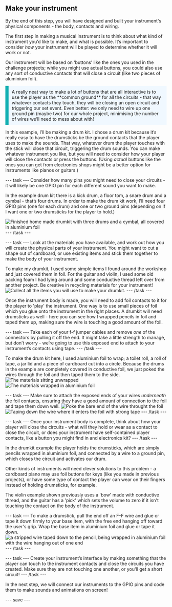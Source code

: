 ## Make your instrument

By the end of this step, you will have designed and built your instrument's physical components - the body, contacts and wiring. 

The first step in making a musical instrument is to think about what kind of instrument you’d like to make, and what is possible. It’s important to consider *how* your instrument will be played to determine whether it will work or not.

Our instrument will be based on ‘buttons’ like the ones you used in the challenge projects; while you might use actual buttons, you could also use any sort of conductive contacts that will close a circuit (like two pieces of aluminium foil). 

<p style="border-left: solid; border-width:10px; border-color: #0faeb0; background-color: aliceblue; padding: 10px;">
A really neat way to make a lot of buttons that are all interactive is to use the player as the **common ground** for all the circuits - that way whatever contacts they touch, they will be closing an open circuit and triggering our set event. Even better: we only need to wire up one ground pin (maybe two) for our whole project, minimising the number of wires we’ll need to mess about with!
</p>

In this example, I’ll be making a drum kit. I chose a drum kit because it’s really easy to have the drumsticks be the ground contacts that the player uses to make the sounds. That way, whatever drum the player touches with the stick will close that circuit, triggering the drum sounds. You can make whatever instrument you like, but you will need to consider how your player will close the contacts or press the buttons. (Using *actual* buttons like the ones you can get from electronics shops might be a better option for instruments like pianos or guitars.)

--- task ---
Consider how many pins you might need to close your circuits - it will likely be one GPIO pin for each different sound you want to make.

In the example drum kit there is a kick drum, a floor tom, a snare drum and a cymbal - that’s four drums. In order to make the drum kit work, I’ll need four GPIO pins (one for each drum) and one or two ground pins (depending on if I want one or two drumsticks for the player to hold.) 

![Finished home made drumkit with three drums and a cymbal, all covered in aluminium foil](images/drumkit-complete.jpg)
--- /task ---

--- task ---
Look at the materials you have available, and work out how you will create the physical parts of your instrument. You might want to cut a shape out of cardboard, or use existing items and stick them together to make the body of your instrument. 

To make my drumkit, I used some simple items I found around the workshop and just covered them in foil. For the guitar and violin, I used some old packing foam I had lying around and some conductive thread left over from another project. Be creative in recycling materials for your instrument!
![Collect all the items you will use to make your drumkit.](images/materials.jpg)
--- /task ---

Once the instrument body is made, you will need to add foil contacts to it for the player to 'play' the instrument. One way is to use small pieces of foil which you glue onto the instrument in the right places. A drumkit will need drumsticks as well - here you can see how I wrapped pencils in foil and taped them up, making sure the wire is touching a good amount of the foil.

--- task ---
Take each of your f-f jumper cables and remove *one* of the connectors by pulling it off the end. It might take a little strength to manage, but don’t worry - we’re going to use this exposed end to attach to your instrument’s contacts using tape. 
--- /task ---

To make the drum kit here, I used aluminium foil to wrap; a toilet roll, a roll of tape, a jar lid and a piece of cardboard cut into a circle. Because the drums in the example are completely covered in conductive foil, we just poked the wires through the foil and then taped them to the side. 
![The materials sitting unwrapped](images/stuff.jpg)
![The materials wrapped in aluminium foil](images/stuff-wrapped.jpg)

--- task ---
Make sure to attach the exposed ends of your wires *underneath* the foil contacts, ensuring they have a good amount of connection to the foil and tape them down well.
![Poke the bare end of the wire throught the foil](images/insert-wire.jpg)
![Taping down the wire where it enters the foil with strong tape](images/tape-wire.jpg)
--- /task ---

--- task ---
Once your instrument body is complete, think about how your player will close the circuits - what will they hold or wear as a contact to close the circuit, or does your instrument have self-contained player contacts, like a button you might find in and electronics kit? 
--- /task ---

In the drumkit example the player holds the drumsticks, which are simply pencils wrapped in aluminium foil, and connected by a wire to a ground pin, which closes the circuit and activates our drum. 

Other kinds of instruments will need clever solutions to this problem - a cardboard piano may use foil buttons for keys (like you made in previous projects), or have some type of contact the player can wear on their fingers instead of holding drumsticks, for example. 

The violin example shown previously uses a 'bow' made with conductive thread, and the guitar has a 'pick' which sets the volume to zero if it isn't touching the contact on the body of the instrument.

--- task ---
To make a drumstick, pull the end off an F-F wire and glue or tape it down firmly to your base item, with the free end hanging off toward the user's grip. Wrap the base item in aluminium foil and glue or tape it down.
![a stripped wire taped down to the pencil, being wrapped in aluminium foil with the wire hanging out of one end](images/9-interaction-tool.jpg)
--- /task ---

--- task ---
Create your instrument’s interface by making something that the player can touch to the instrument contacts and close the circuits you have created. Make sure they are not touching one another, or you'll get a short circuit!
--- /task ---

In the next step, we will connect our instruments to the GPIO pins and code them to make sounds and animations on screen!

--- save ---